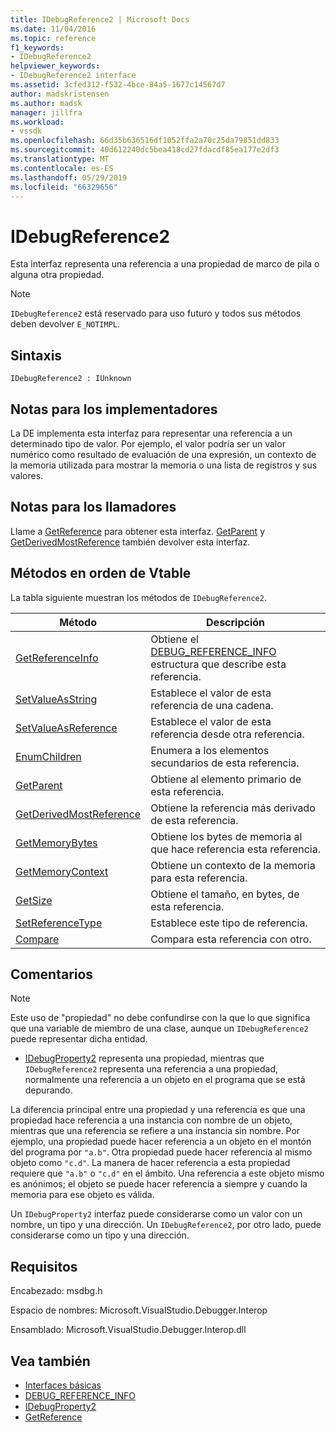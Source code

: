 ```yaml
---
title: IDebugReference2 | Microsoft Docs
ms.date: 11/04/2016
ms.topic: reference
f1_keywords:
- IDebugReference2
helpviewer_keywords:
- IDebugReference2 interface
ms.assetid: 3cfed312-f532-4bce-84a5-1677c14567d7
author: madskristensen
ms.author: madsk
manager: jillfra
ms.workload:
- vssdk
ms.openlocfilehash: 66d35b636516df1052ffa2a70c25da79851dd833
ms.sourcegitcommit: 40d612240dc5bea418cd27fdacdf85ea177e2df3
ms.translationtype: MT
ms.contentlocale: es-ES
ms.lasthandoff: 05/29/2019
ms.locfileid: "66329656"
---
```

# <a name="idebugreference2"></a>IDebugReference2
Esta interfaz representa una referencia a una propiedad de marco de pila o alguna otra propiedad.

> [!NOTE]
> `IDebugReference2` está reservado para uso futuro y todos sus métodos deben devolver `E_NOTIMPL`.

## <a name="syntax"></a>Sintaxis

```
IDebugReference2 : IUnknown
```

## <a name="notes-for-implementers"></a>Notas para los implementadores
 La DE implementa esta interfaz para representar una referencia a un determinado tipo de valor. Por ejemplo, el valor podría ser un valor numérico como resultado de evaluación de una expresión, un contexto de la memoria utilizada para mostrar la memoria o una lista de registros y sus valores.

## <a name="notes-for-callers"></a>Notas para los llamadores
 Llame a [GetReference](../../../extensibility/debugger/reference/idebugproperty2-getreference.md) para obtener esta interfaz. [GetParent](../../../extensibility/debugger/reference/idebugreference2-getparent.md) y [GetDerivedMostReference](../../../extensibility/debugger/reference/idebugreference2-getderivedmostreference.md) también devolver esta interfaz.

## <a name="methods-in-vtable-order"></a>Métodos en orden de Vtable
 La tabla siguiente muestran los métodos de `IDebugReference2`.

|Método|Descripción|
|------------|-----------------|
|[GetReferenceInfo](../../../extensibility/debugger/reference/idebugreference2-getreferenceinfo.md)|Obtiene el [DEBUG_REFERENCE_INFO](../../../extensibility/debugger/reference/debug-reference-info.md) estructura que describe esta referencia.|
|[SetValueAsString](../../../extensibility/debugger/reference/idebugreference2-setvalueasstring.md)|Establece el valor de esta referencia de una cadena.|
|[SetValueAsReference](../../../extensibility/debugger/reference/idebugreference2-setvalueasreference.md)|Establece el valor de esta referencia desde otra referencia.|
|[EnumChildren](../../../extensibility/debugger/reference/idebugreference2-enumchildren.md)|Enumera a los elementos secundarios de esta referencia.|
|[GetParent](../../../extensibility/debugger/reference/idebugreference2-getparent.md)|Obtiene al elemento primario de esta referencia.|
|[GetDerivedMostReference](../../../extensibility/debugger/reference/idebugreference2-getderivedmostreference.md)|Obtiene la referencia más derivado de esta referencia.|
|[GetMemoryBytes](../../../extensibility/debugger/reference/idebugreference2-getmemorybytes.md)|Obtiene los bytes de memoria al que hace referencia esta referencia.|
|[GetMemoryContext](../../../extensibility/debugger/reference/idebugreference2-getmemorycontext.md)|Obtiene un contexto de la memoria para esta referencia.|
|[GetSize](../../../extensibility/debugger/reference/idebugreference2-getsize.md)|Obtiene el tamaño, en bytes, de esta referencia.|
|[SetReferenceType](../../../extensibility/debugger/reference/idebugreference2-setreferencetype.md)|Establece este tipo de referencia.|
|[Compare](../../../extensibility/debugger/reference/idebugreference2-compare.md)|Compara esta referencia con otro.|

## <a name="remarks"></a>Comentarios

> [!NOTE]
> Este uso de "propiedad" no debe confundirse con la que lo que significa que una variable de miembro de una clase, aunque un `IDebugReference2` puede representar dicha entidad.

- [IDebugProperty2](../../../extensibility/debugger/reference/idebugproperty2.md) representa una propiedad, mientras que `IDebugReference2` representa una referencia a una propiedad, normalmente una referencia a un objeto en el programa que se está depurando.

 La diferencia principal entre una propiedad y una referencia es que una propiedad hace referencia a una instancia con nombre de un objeto, mientras que una referencia se refiere a una instancia sin nombre. Por ejemplo, una propiedad puede hacer referencia a un objeto en el montón del programa por `"a.b"`. Otra propiedad puede hacer referencia al mismo objeto como `"c.d"`. La manera de hacer referencia a esta propiedad requiere que `"a.b"` o `"c.d"` en el ámbito. Una referencia a este objeto mismo es anónimos; el objeto se puede hacer referencia a siempre y cuando la memoria para ese objeto es válida.

 Un `IDebugProperty2` interfaz puede considerarse como un valor con un nombre, un tipo y una dirección. Un `IDebugReference2`, por otro lado, puede considerarse como un tipo y una dirección.

## <a name="requirements"></a>Requisitos
 Encabezado: msdbg.h

 Espacio de nombres:  Microsoft.VisualStudio.Debugger.Interop

 Ensamblado: Microsoft.VisualStudio.Debugger.Interop.dll

## <a name="see-also"></a>Vea también
- [Interfaces básicas](../../../extensibility/debugger/reference/core-interfaces.md)
- [DEBUG_REFERENCE_INFO](../../../extensibility/debugger/reference/debug-reference-info.md)
- [IDebugProperty2](../../../extensibility/debugger/reference/idebugproperty2.md)
- [GetReference](../../../extensibility/debugger/reference/idebugproperty2-getreference.md)